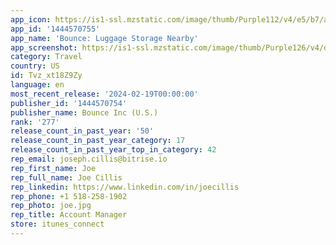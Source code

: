 ```yaml
---
app_icon: https://is1-ssl.mzstatic.com/image/thumb/Purple112/v4/e5/b7/aa/e5b7aac1-0b27-7655-a5d9-3e5730d95f99/AppIcon-0-0-1x_U007epad-0-85-220.png/1024x1024bb.png
app_id: '1444570755'
app_name: 'Bounce: Luggage Storage Nearby'
app_screenshot: https://is1-ssl.mzstatic.com/image/thumb/Purple126/v4/d6/1e/63/d61e630d-7c60-ff4b-b66d-3fc385a13c94/0f7f340d-1449-414a-8109-da4e3875ec2f_EN.png/1284x2778bb.png
category: Travel
country: US
id: Tvz_xt18Z9Zy
language: en
most_recent_release: '2024-02-19T00:00:00'
publisher_id: '1444570754'
publisher_name: Bounce Inc (U.S.)
rank: '277'
release_count_in_past_year: '50'
release_count_in_past_year_category: 17
release_count_in_past_year_top_in_category: 42
rep_email: joseph.cillis@bitrise.io
rep_first_name: Joe
rep_full_name: Joe Cillis
rep_linkedin: https://www.linkedin.com/in/joecillis
rep_phone: +1 518-258-1902
rep_photo: joe.jpg
rep_title: Account Manager
store: itunes_connect
---
```

